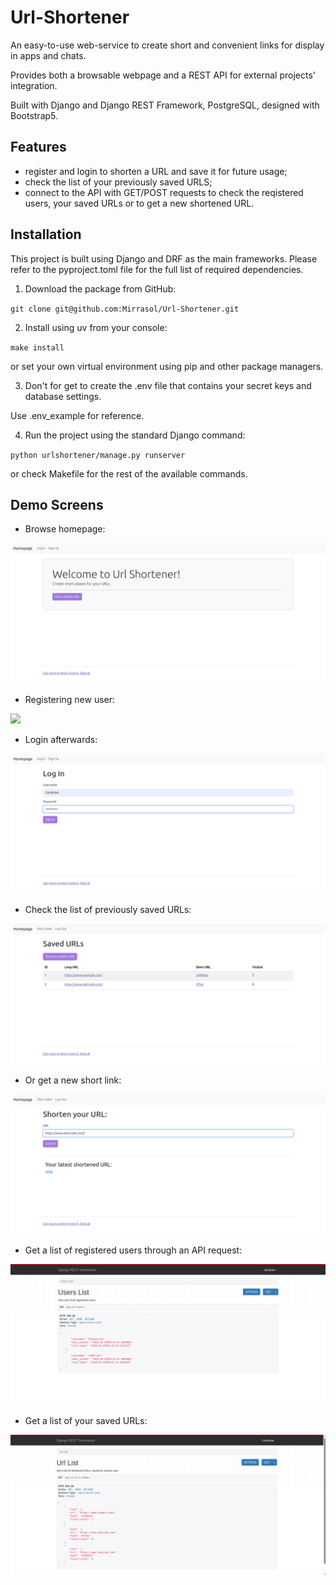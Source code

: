 
# Url-Shortener

An easy-to-use web-service to create short and convenient links for display in apps and chats. 

Provides both a browsable webpage and a REST API for external projects' integration.

Built with Django and Django REST Framework, PostgreSQL, designed with Bootstrap5.

## Features

  - register and login to shorten a URL and save it for future usage;
  - check the list of your previously saved URLS;
  - connect to the API with GET/POST requests to check the reqistered users, your saved URLs or to get a new shortened URL.

## Installation

This project is built using Django and DRF as the main frameworks. Please refer to the pyproject.toml file for the full list of required dependencies.

1) Download the package from GitHub:

`git clone git@github.com:Mirrasol/Url-Shortener.git`

2) Install using uv from your console:

`make install`

or set your own virtual environment using pip and other package managers.

3) Don't for get to create the .env file that contains your secret keys and database settings. 

Use .env_example for reference.

4) Run the project using the standard Django command:

`python urlshortener/manage.py runserver`

or check Makefile for the rest of the available commands.

## Demo Screens

-  Browse homepage:

![](/img/1.homepage.png)

-  Registering new user:

![](/img/2.sign_up.png.png)

-  Login afterwards:

![](/img/3.login.png)

-  Check the list of previously saved URLs:

![](/img/4.urls_index.png)

-  Or get a new short link:

![](/img/5.shorten_urls.png)

-  Get a list of registered users through an API request:

![](/img/6.api_users_index.png)

-  Get a list of your saved URLs:

![](/img/7.api_urls_index.png)